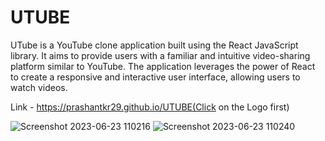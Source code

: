 # UTUBE
UTube is a YouTube clone application built using the React JavaScript library. It aims to provide users with a familiar and intuitive video-sharing platform similar to YouTube. The application leverages the power of React to create a responsive and interactive user interface, allowing users to watch videos. 

Link - https://prashantkr29.github.io/UTUBE(Click on the Logo first)

![Screenshot 2023-06-23 110216](https://github.com/prashantkr29/UTUBE/assets/94616578/0d44fc4b-aa7c-4c2a-bbc3-8a0f08de1c66)
![Screenshot 2023-06-23 110240](https://github.com/prashantkr29/UTUBE/assets/94616578/a48567f5-c3b2-4eac-b399-9e1ff0f8e12d)


